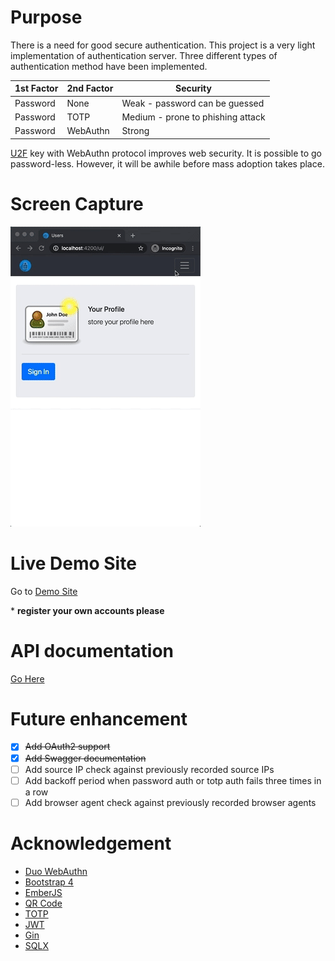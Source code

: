 # Purpose
There is a need for good secure authentication. This project is a very light implementation of authentication server.
Three different types of authentication method have been implemented. 

|      1st Factor             |          2nd Factor       |     Security                      |
|-----------------------------|---------------------------|-----------------------------------|
|      Password               |             None          | Weak - password can be guessed    |
|      Password               |             TOTP          | Medium - prone to phishing attack |
|      Password               |             WebAuthn      | Strong                            |

[U2F](https://en.wikipedia.org/wiki/Universal_2nd_Factor) key with WebAuthn protocol improves web security. It is possible to
go password-less. However, it will be awhile before mass adoption takes place.
  
# Screen Capture
![](/assets/auth.gif)

# Live Demo Site
Go to [Demo Site](https://accounts.7onetella.net/accounts/)

\* **register your own accounts please**

# API documentation
[Go Here](https://accounts.7onetella.net/accounts/redoc.html)

# Future enhancement
- [x] ~~Add OAuth2 support~~
- [x] ~~Add Swagger documentation~~
- [ ] Add source IP check against previously recorded source IPs
- [ ] Add backoff period when password auth or totp auth fails three times in a row
- [ ] Add browser agent check against previously recorded browser agents

# Acknowledgement
- [Duo WebAuthn](https://github.com/duo-labs/webauthn)
- [Bootstrap 4](https://github.com/twbs/bootstrap)
- [EmberJS](https://github.com/emberjs/ember.js)
- [QR Code](https://github.com/rsc/qr)
- [TOTP](https://github.com/xlzd/gotp)
- [JWT](http://github.com/dgrijalva/jwt-go)
- [Gin](http://github.com/gin-gonic/gin)
- [SQLX](http://github.com/jmoiron/sqlx)
